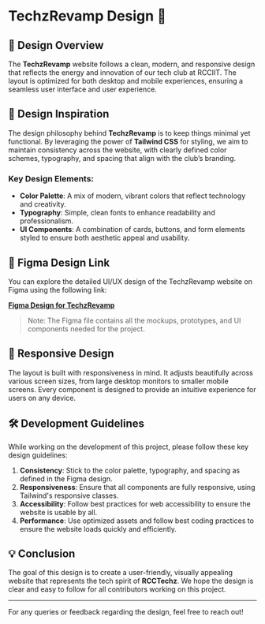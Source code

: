 # TechzRevamp Design 🎨

## 📐 Design Overview

The **TechzRevamp** website follows a clean, modern, and responsive design that reflects the energy and innovation of our tech club at RCCIIT. The layout is optimized for both desktop and mobile experiences, ensuring a seamless user interface and user experience.

## 🎨 Design Inspiration

The design philosophy behind **TechzRevamp** is to keep things minimal yet functional. By leveraging the power of **Tailwind CSS** for styling, we aim to maintain consistency across the website, with clearly defined color schemes, typography, and spacing that align with the club’s branding.

### Key Design Elements:

- **Color Palette**: A mix of modern, vibrant colors that reflect technology and creativity.
- **Typography**: Simple, clean fonts to enhance readability and professionalism.
- **UI Components**: A combination of cards, buttons, and form elements styled to ensure both aesthetic appeal and usability.

## 🔗 Figma Design Link

You can explore the detailed UI/UX design of the TechzRevamp website on Figma using the following link:

[**Figma Design for TechzRevamp**](https://www.figma.com/design/gfBUQVXT1pTHU5SBlOaot9/Untitled?node-id=0-1&t=1hs2rrzETOJYzEql-1)

> Note: The Figma file contains all the mockups, prototypes, and UI components needed for the project.

## 📱 Responsive Design

The layout is built with responsiveness in mind. It adjusts beautifully across various screen sizes, from large desktop monitors to smaller mobile screens. Every component is designed to provide an intuitive experience for users on any device.

## 🛠️ Development Guidelines

While working on the development of this project, please follow these key design guidelines:

1. **Consistency**: Stick to the color palette, typography, and spacing as defined in the Figma design.
2. **Responsiveness**: Ensure that all components are fully responsive, using Tailwind's responsive classes.
3. **Accessibility**: Follow best practices for web accessibility to ensure the website is usable by all.
4. **Performance**: Use optimized assets and follow best coding practices to ensure the website loads quickly and efficiently.

## 💡 Conclusion

The goal of this design is to create a user-friendly, visually appealing website that represents the tech spirit of **RCCTechz**. We hope the design is clear and easy to follow for all contributors working on this project.

---

For any queries or feedback regarding the design, feel free to reach out!

